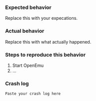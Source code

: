 ### Expected behavior

Replace this with your expecations.

### Actual behavior

Replace this with what actually happened.

### Steps to reproduce this behavior

1. Start OpenEmu
2. ...

### Crash log

```
Paste your crash log here
```
